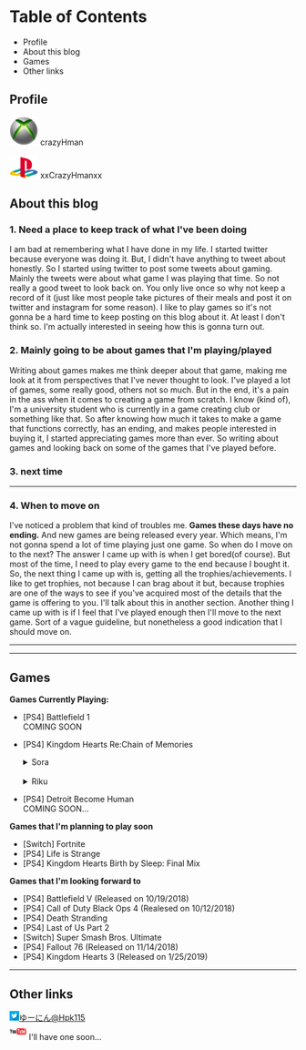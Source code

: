 # Table of Contents
- Profile
- About this blog
- Games 
- Other links

## Profile
[<img src="xbox_PNG.png" width="50">](https://www.xbox.com/ja-JP/)
crazyHman
<br>
<br>
[<img src="playstationLOGO.png" width="50">](https://www.playstation.com/en-us/)
xxCrazyHmanxx

## About this blog  

### 1. Need a place to keep track of what I've been doing  

I am bad at remembering what I have done in my life. I started twitter because everyone was doing it. But, I didn't have anything to tweet about honestly. So I started using twitter to post some tweets about gaming. Mainly the tweets were about what game I was playing that time. So not really a good tweet to look back on. You only live once so why not keep a record of it (just like most people take pictures of their meals and post it on twitter and instagram for some reason). I like to play games so it's not gonna be a hard time to keep posting on this blog about it. At least I don't think so. I'm actually interested in seeing how this is gonna turn out. 

### 2. Mainly going to be about games that I'm playing/played   

Writing about games makes me think deeper about that game, making me look at it from perspectives that I've never thought to look. I've played a lot of games, some really good, others not so much. But in the end, it's a pain in the ass when it comes to creating a game from scratch. I know (kind of), I'm a university student who is currently in a game creating club or something like that. So after knowing how much it takes to make a game that functions correctly, has an ending, and makes people interested in buying it, I started appreciating games more than ever. So writing about games and looking back  on some of the games that I've played before.

### 3. next time  

---

### 4. When to move on

I've noticed a problem that kind of troubles me. **Games these days have no ending.** And new games are being released every year. Which means, I'm not gonna spend a lot of time playing just one game. So when do I move on to the next? The answer I came up with is when I get bored(of course). But most of the time, I need to play every game to the end because I bought it. So, the next thing I came up with is, getting all the trophies/achievements. I like to get trophies, not because I can brag about it but, because trophies are one of the ways to see if you've acquired most of the details that the game is offering to you. I'll talk about this in another section. Another thing I came up with is if I feel that I've played enough then I'll move to the next game. Sort of a vague guideline, but nonetheless a good indication that I should move on. 

---  
---
## Games 

**Games Currently Playing:**  
- [PS4] Battlefield 1  
COMING SOON

- [PS4] Kingdom Hearts Re:Chain of Memories  
  <details>  
  <summary>Sora</summary>
  Play time:                     <br> 
  - Beginner mode:               <br>
  - Normal mode:                 <br>
  - Proud mode: aprox. 28 hours  <br>   
  </details>
  
  <br>
  
  <details>  
  <summary>Riku</summary>
  Play time:                     <br> 
  - Beginner mode:               <br>
  - Normal mode:                 <br>
  - Proud mode: aprox. 16 hours  <br>   
  </details>      


- [PS4] Detroit Become Human  
COMING SOON…

**Games that I'm planning to play soon**  
- [Switch] Fortnite  
- [PS4] Life is Strange
- [PS4] Kingdom Hearts Birth by Sleep: Final Mix

**Games that I'm looking forward to**
- [PS4] Battlefield V (Released on 10/19/2018)
- [PS4] Call of Duty Black Ops 4 (Realesed on 10/12/2018)
- [PS4] Death Stranding              
- [PS4] Last of Us Part 2
- [Switch] Super Smash Bros. Ultimate  
- [PS4] Fallout 76 (Released on 11/14/2018)
- [PS4] Kingdom Hearts 3 (Released on 1/25/2019)  

---
## Other links
<img src="twitterLOGO.jpg" width="17">[ゆーにん@Hpk115](https://twitter.com/hpk115)  
[<img src="youtubeLOGO.png" width="30">](https://www.youtube.com) I'll have one soon…
